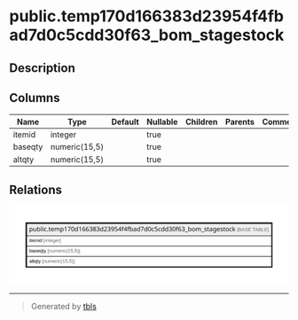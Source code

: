 # public.temp170d166383d23954f4fbad7d0c5cdd30f63_bom_stagestock

## Description

## Columns

| Name | Type | Default | Nullable | Children | Parents | Comment |
| ---- | ---- | ------- | -------- | -------- | ------- | ------- |
| itemid | integer |  | true |  |  |  |
| baseqty | numeric(15,5) |  | true |  |  |  |
| altqty | numeric(15,5) |  | true |  |  |  |

## Relations

![er](public.temp170d166383d23954f4fbad7d0c5cdd30f63_bom_stagestock.svg)

---

> Generated by [tbls](https://github.com/k1LoW/tbls)
